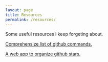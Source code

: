 ```yaml
---
layout: page
title: Resources
permalink: /resources/
---
```



Some useful resources i keep forgeting about. 

[Comprehensize list of github commands.](https://github.com/git-tips/tips)

[A web app to organize github stars.](https://astralapp.com/)